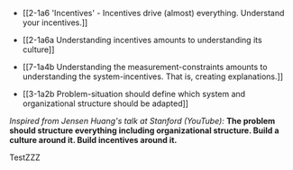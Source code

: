 - [[2-1a6 'Incentives' - Incentives drive (almost) everything. Understand your incentives.]]
- [[2-1a6a Understanding incentives amounts to understanding its culture]]
- [[7-1a4b Understanding the measurement-constraints amounts to understanding the system-incentives. That is, creating explanations.]]

- [[3-1a2b Problem-situation should define which system and organizational structure should be adapted]]

*Inspired from Jensen Huang's talk at Stanford (YouTube):*
**The problem should structure everything including organizational structure. Build a culture around it. Build incentives around it.**

TestZZZ